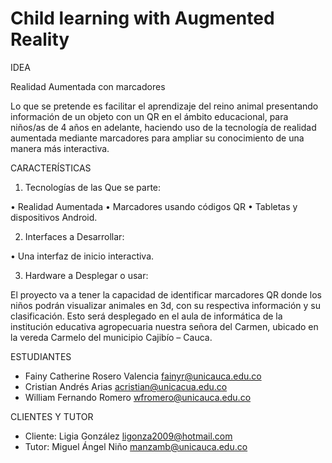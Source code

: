 # Child learning with Augmented Reality

IDEA

Realidad Aumentada con marcadores

Lo que se pretende es facilitar el aprendizaje del reino animal presentando información de un objeto con un QR en el ámbito educacional, para niños/as de 4 años en adelante, haciendo uso de la tecnología de realidad aumentada mediante marcadores para  ampliar su conocimiento de una manera más interactiva.   

CARACTERÍSTICAS

1.	Tecnologías de las Que se parte:

•	Realidad Aumentada
•	Marcadores usando códigos QR
•	Tabletas y dispositivos Android.

2.	Interfaces a Desarrollar:

•	Una interfaz de inicio interactiva.

3.	Hardware a Desplegar o usar:

El proyecto va a tener la capacidad de identificar marcadores QR donde los niños podrán visualizar animales en 3d, con su respectiva información y su clasificación. Esto será desplegado en el aula de informática de la institución educativa agropecuaria nuestra señora del Carmen, ubicado en la vereda Carmelo del municipio Cajibío – Cauca.     

ESTUDIANTES
- Fainy Catherine Rosero Valencia fainyr@unicauca.edu.co 
- Cristian Andrés Arias acristian@unicacua.edu.co 
- William Fernando Romero wfromero@unicauca.edu.co 

CLIENTES Y TUTOR
- Cliente: Ligia González ligonza2009@hotmail.com 
- Tutor: Miguel Ángel Niño manzamb@unicauca.edu.co 
